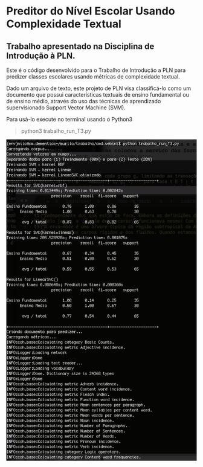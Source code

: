 # Preditor do Nível Escolar Usando Complexidade Textual
## Trabalho apresentado na Disciplina de Introdução à PLN.
Este é o código desenvolvido para o Trabalho de Introdução a PLN para predizer classes escolares usando métricas de complexidade textual.

Dado um arquivo de texto, este projeto de PLN visa classificá-lo como um documento que possui características textuais de ensino fundamental ou de ensino médio, através do uso das técnicas de aprendizado supervisionado Support Vector Machine (SVM).

Para usá-lo execute no terminal usando o Python3
> python3 trabalho_run_T3.py

![Imagem do Preditor](https://github.com/gazzola/trabalho_pln_intro_preditor/raw/master/imagens/screen_1.jpeg)
